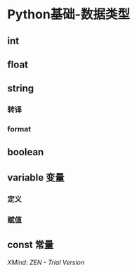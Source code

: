 # Python基础-数据类型

## int

## float

## string

### 转译

### format

## boolean

## variable 变量

### 定义

### 赋值

## const 常量

*XMind: ZEN - Trial Version*